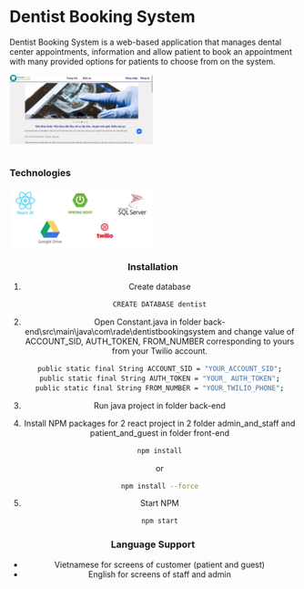 # Dentist Booking System
Dentist Booking System is a web-based application that manages dental center appointments, information and allow patient to book an appointment with many provided options for patients to choose from on the system.

<img src="https://github.com/light-tree/Dentist-Booking-System/blob/main/images/homescreen.JPG" style="
	width:50%;
	display: block;">
<br />



### Technologies

<div style="text-align: center;">
<img src="https://raw.githubusercontent.com/light-tree/Dentist-Booking-System/main/images/technologies.JPG" style="
	width:50%;
	display: block;">
<div />




### Installation

1. Create database
   ```sh
   CREATE DATABASE dentist
   ```

2. Open Constant.java in folder back-end\src\main\java\com\rade\dentistbookingsystem and change value of ACCOUNT_SID, AUTH_TOKEN, FROM_NUMBER corresponding to yours from your Twilio account.
   ```sh
   public static final String ACCOUNT_SID = "YOUR_ACCOUNT_SID";
   public static final String AUTH_TOKEN = "YOUR_ AUTH_TOKEN";
   public static final String FROM_NUMBER = "YOUR_TWILIO_PHONE";
   ```

3. Run java project in folder back-end

4. Install NPM packages for 2 react project in 2 folder admin_and_staff and patient_and_guest in folder front-end
   ```sh
   npm install
   ```
   or
   ```sh
   npm install --force
   ```

5. Start NPM
   ```sh
   npm start
   ```

### Language Support
* Vietnamese for screens of customer (patient and guest)
* English for screens of staff and admin